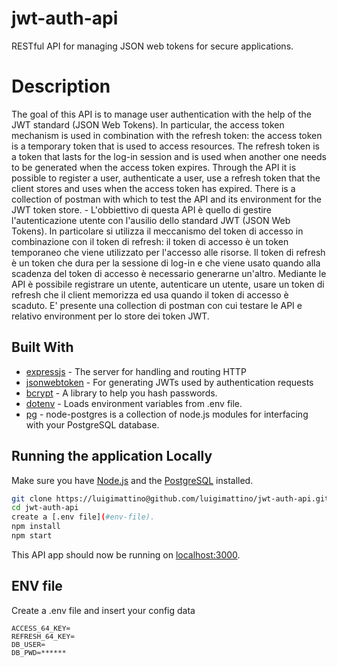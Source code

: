 # jwt-auth-api
RESTful API for managing JSON web tokens for secure applications.

# Description
The goal of this API is to manage user authentication with the help of the JWT standard (JSON Web Tokens). In particular, the access token mechanism is used in combination with the refresh token: the access token is a temporary token that is used to access resources. The refresh token is a token that lasts for the log-in session and is used when another one needs to be generated when the access token expires. Through the API it is possible to register a user, authenticate a user, use a refresh token that the client stores and uses when the access token has expired.
There is a collection of postman with which to test the API and its environment for the JWT token store. - L'obbiettivo di questa API è quello di gestire l'autenticazione utente con l'ausilio dello standard JWT (JSON Web Tokens). In particolare si utilizza il meccanismo del token di accesso in combinazione con  il token di refresh: il token di accesso è un token temporaneo che viene utilizzato per l'accesso alle risorse. Il token di refresh è un token che dura per la sessione di log-in e che viene usato quando alla scadenza del token di accesso è necessario generarne un'altro. Mediante le API è possibile registrare un utente, autenticare un utente, usare un token di refresh che il client memorizza ed usa quando il token di accesso è scaduto.
E' presente una collection di postman con cui testare le API e relativo environment per lo store dei token JWT.

## Built With

*   [expressjs](https://github.com/expressjs/express) - The server for handling and routing HTTP
*   [jsonwebtoken](https://github.com/auth0/node-jsonwebtoken) - For generating JWTs used by authentication requests
*   [bcrypt](https://github.com/kelektiv/node.bcrypt.js) - A library to help you hash passwords.
*   [dotenv](https://github.com/motdotla/dotenv) - Loads environment variables from .env file.
*   [pg](https://github.com/brianc/node-postgres) - node-postgres is a collection of node.js modules for interfacing with your PostgreSQL database.

## Running the application Locally

Make sure you have [Node.js](http://nodejs.org/) and the [PostgreSQL](https://www.postgresql.org/) installed.

```sh
git clone https://luigimattino@github.com/luigimattino/jwt-auth-api.git # or clone your own fork
cd jwt-auth-api
create a [.env file](#env-file).
npm install
npm start
```
This API app should now be running on [localhost:3000](http://localhost:3000/).

## ENV file

Create a .env file and insert your config data
<pre style="font-size:80%;">
ACCESS_64_KEY=<keyword>
REFRESH_64_KEY=<keyword>
DB_USER=<db_user>
DB_PWD=******
</pre>